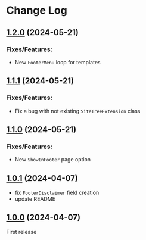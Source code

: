# Change Log


## [1.2.0](https://github.com/minimalic/silverstripe-sitetools/releases/tag/1.2.0) (2024-05-21)

### Fixes/Features:
* New `FooterMenu` loop for templates


## [1.1.1](https://github.com/minimalic/silverstripe-sitetools/releases/tag/1.1.1) (2024-05-21)

### Fixes/Features:
* Fix a bug with not existing `SiteTreeExtension` class


## [1.1.0](https://github.com/minimalic/silverstripe-sitetools/releases/tag/1.1.0) (2024-05-21)

### Fixes/Features:
* New `ShowInFooter` page option


## [1.0.1](https://github.com/minimalic/silverstripe-sitetools/releases/tag/1.0.1) (2024-04-07)

- fix `FooterDisclaimer` field creation
- update README


## [1.0.0](https://github.com/minimalic/silverstripe-sitetools/releases/tag/1.0.0) (2024-04-07)

First release
